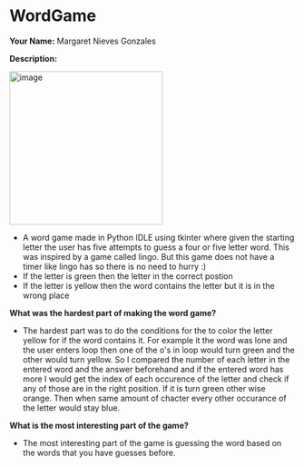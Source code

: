 # WordGame
**Your Name:** Margaret Nieves Gonzales

**Description:**

<img width="270" alt="image" src="https://github.com/MARGYYY1231/WordGame/assets/138099922/1fab8162-c8e4-41bc-891e-99e34c12d197">

- A word game made in Python IDLE using tkinter where given the starting letter the user has five attempts to guess a four or five letter word. This was inspired by a game called lingo. But this game does not have a timer like lingo has so there is no need to hurry :)
- If the letter is green then the letter in the correct postion
- If the letter is yellow then the word contains the letter but it is in the wrong place

 **What was the hardest part of making the word game?**
-  The hardest part was to do the conditions for the to color the letter yellow for if the word contains it. For example it the word was lone and the user enters loop then one of the o's in loop would turn green and the other would turn yellow. So I compared the number of each letter in the entered word and the answer beforehand and if the entered word has more I would get the index of each occurence of the letter and check if any of those are in the right position. If it is turn green other wise orange. Then when same amount of chacter every other occurance of the letter would stay blue.

**What is the most interesting part of the game?**
- The most interesting part of the game is guessing the word based on the words that you have guesses before.
